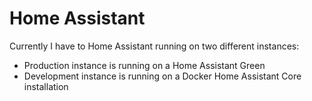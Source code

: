 # Home Assistant

Currently I have to Home Assistant running on two different instances:
- Production instance is running on a Home Assistant Green
- Development instance is running on a Docker Home Assistant Core installation
